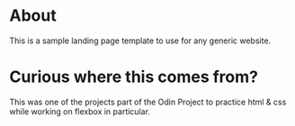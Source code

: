 # About
 This is a sample landing page template to use for any generic website.  

# Curious where this comes from?
 This was one of the projects part of the Odin Project to practice html & css while working on flexbox in particular.  
